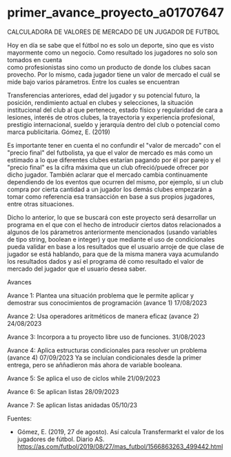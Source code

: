 # primer_avance_proyecto_a01707647
CALCULADORA DE VALORES DE MERCADO DE UN JUGADOR DE FUTBOL

 Hoy en día se sabe que el fútbol no es solo un deporte, sino que es visto mayormente como un negocio. Como resultado los jugadores no solo son tomados en cuenta  
 como profesionistas sino como un producto de donde los clubes sacan provecho. Por lo mismo, cada jugador tiene un valor de mercado el cuál se 
 mide bajo varios párametros. Entre los cuales se encuentran 

Transferencias anteriores, edad del jugador y su potencial futuro, la posición, rendimiento actual en clubes y selecciones, la situación institucional del club al que pertenece, estado físico y regularidad de cara a lesiones, interés de otros clubes, la trayectoria y experiencia profesional, prestigio internacional, sueldo y jerarquía dentro del club o potencial como marca publicitaria. Gómez, E. (2019)

Es importante tener en cuenta el no confundir el "valor de mercado" con el "precio final" del futbolista, ya que el valor de mercado es más como un estimado a 
lo que diferentes clubes estarían pagando por él por parejo y el "precio final" es la cifra máxima que un club ofreció/puede ofrecer por dicho jugador. También aclarar que el mercado cambia continuamente dependiendo de los eventos que ocurren del mismo, por ejemplo, si un club compra por cierta cantidad a un jugador los demás clubes empezarán a tomar como referencia esa transacción en base a sus propios jugadores, entre otras situaciones.

Dicho lo anterior, lo que se buscará con este proyecto será desarrollar un programa en el que con el hecho de introducir ciertos datos relacionados a algunos de los párametros anteriormente mencionados (usando variables de tipo string, boolean e integer) y que mediante el uso de condicionales pueda validar en base a los resultados que el usuario arroje de que clase de jugador se está hablando, para que de la misma manera vaya acumulando los resultados dados y así el programa dé como resultado el valor de mercado del jugador que el usuario desea saber.

Avances

Avance 1: Plantea una situación problema que le permite aplicar y demostrar sus conocimientos de programación (avance 1) 17/08/2023

Avance 2: Usa operadores aritméticos de manera eficaz (avance 2) 24/08/2023

Avance 3: Incorpora a tu proyecto libre uso de funciones. 31/08/2023

Avance 4: Aplica estructuras condicionales para resolver un problema (avance 4) 07/09/2023
Ya se incluían condicionales desde la primer entrega, pero se aññadieron más ahora de variable booleana.

Avance 5: Se aplica el uso de ciclos while 21/09/2023

Avance 6: Se aplican listas 28/09/2023

Avance 7: Se aplican listas anidadas 05/10/23

Fuentes:
- Gómez, E. (2019, 27 de agosto). Así calcula Transfermarkt el valor de los jugadores de fútbol. Diario AS. https://as.com/futbol/2019/08/27/mas_futbol/1566863263_499442.html 

